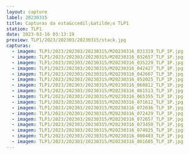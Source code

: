 ```yaml
---
layout: capture
label: 20230315
title: Capturas da esta&ccedil;&atilde;o TLP1
station: TLP1
date: 2023-03-16 03:13:19
preview: TLP1/2023/202303/20230315/stack.jpg
capturas:
  - imagem: TLP1/2023/202303/20230315/M20230316_031319_TLP_1P.jpg
  - imagem: TLP1/2023/202303/20230315/M20230316_032657_TLP_1P.jpg
  - imagem: TLP1/2023/202303/20230315/M20230316_035229_TLP_1P.jpg
  - imagem: TLP1/2023/202303/20230315/M20230316_042427_TLP_1P.jpg
  - imagem: TLP1/2023/202303/20230315/M20230316_042607_TLP_1P.jpg
  - imagem: TLP1/2023/202303/20230315/M20230316_052025_TLP_1P.jpg
  - imagem: TLP1/2023/202303/20230315/M20230316_060812_TLP_1P.jpg
  - imagem: TLP1/2023/202303/20230315/M20230316_061513_TLP_1P.jpg
  - imagem: TLP1/2023/202303/20230315/M20230316_065355_TLP_1P.jpg
  - imagem: TLP1/2023/202303/20230315/M20230316_071612_TLP_1P.jpg
  - imagem: TLP1/2023/202303/20230315/M20230316_072036_TLP_1P.jpg
  - imagem: TLP1/2023/202303/20230315/M20230316_072429_TLP_1P.jpg
  - imagem: TLP1/2023/202303/20230315/M20230316_072657_TLP_1P.jpg
  - imagem: TLP1/2023/202303/20230315/M20230316_073450_TLP_1P.jpg
  - imagem: TLP1/2023/202303/20230315/M20230316_074825_TLP_1P.jpg
  - imagem: TLP1/2023/202303/20230315/M20230316_080403_TLP_1P.jpg
  - imagem: TLP1/2023/202303/20230315/M20230316_081605_TLP_1P.jpg
---
```

